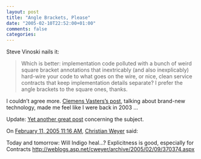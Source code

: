 ```yaml
---
layout: post
title: "Angle Brackets, Please"
date: "2005-02-10T22:52:00+01:00"
comments: false
categories: 
---
```


<p>Steve Vinoski nails it:</p>

<blockquote>
<p>Which is better: implementation code polluted with a bunch of weird square bracket annotations that inextricably (and also inexplicably) hard-wire your code to what goes on the wire, or nice, clean service contracts that keep implementation details separate? I prefer the angle brackets to the square ones, thanks.</p>
</blockquote>

<p>I couldn&#8217;t agree more. <a href="http://staff.newtelligence.net/clemensv/PermaLink.aspx?guid=86fdfcaa-9df9-4b71-822a-fcc77453da33">Clemens Vasters&#8217;s post</a>, talking about brand-new technology, made me feel like I were back in 2003 &#8230;</p>

<p>Update: <a href="http://www.1060.org/blogxter/entry?publicid=FD48F7B1BC4ABBFFAB28883887DC6D0F">Yet another great post</a> concerning the subject.</p>

<section class="comments">

<div class="comment" id="comment-452">
On <a href="#comment-452" title="Permalink to this comment">February 11, 2005 11:16 AM</a>, <a href="http://weblogs.asp.net/cweyer/" title="http://weblogs.asp.net/cweyer/" rel="nofollow">Christian Weyer</a>
said:
<p>Today and tomorrow: Will Indigo heal&#8230;? Explicitness is good, especially for Contracts
<a href="http://weblogs.asp.net/cweyer/archive/2005/02/09/370374.aspx" rel="nofollow" /><a href="http://weblogs.asp.net/cweyer/archive/2005/02/09/370374.aspx" rel="nofollow">http://weblogs.asp.net/cweyer/archive/2005/02/09/370374.aspx</a></p>


</section>

